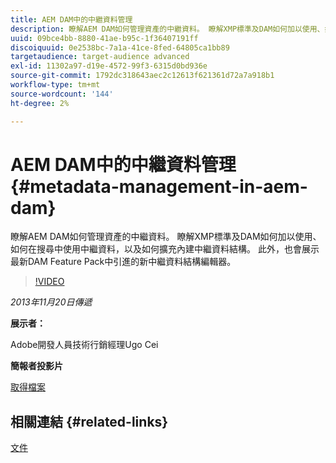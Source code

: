 ```yaml
---
title: AEM DAM中的中繼資料管理
description: 瞭解AEM DAM如何管理資產的中繼資料。 瞭解XMP標準及DAM如何加以使用、如何在搜尋中使用中繼資料，以及如何擴充內建中繼資料結構。 此外，也會展示最新DAM Feature Pack中引進的新中繼資料結構編輯器。
uuid: 09bce4bb-8880-41ae-b95c-1f36407191ff
discoiquuid: 0e2538bc-7a1a-41ce-8fed-64805ca1bb89
targetaudience: target-audience advanced
exl-id: 11302a97-d19e-4572-99f3-6315d0bd936e
source-git-commit: 1792dc318643aec2c12613f621361d72a7a918b1
workflow-type: tm+mt
source-wordcount: '144'
ht-degree: 2%

---
```


# AEM DAM中的中繼資料管理{#metadata-management-in-aem-dam}

瞭解AEM DAM如何管理資產的中繼資料。 瞭解XMP標準及DAM如何加以使用、如何在搜尋中使用中繼資料，以及如何擴充內建中繼資料結構。 此外，也會展示最新DAM Feature Pack中引進的新中繼資料結構編輯器。

>[!VIDEO](https://video.tv.adobe.com/v/19524/?quality=9)

*2013年11月20日傳遞*

**展示者：**

Adobe開發人員技術行銷經理Ugo Cei

**簡報者投影片**

[取得檔案](assets/metadata-management-in-aem-dam.pdf)

## 相關連結 {#related-links}

[文件](https://docs.adobe.com/content/docs/en/cq/5-6-1/dam/metadata_for_digitalassetmanagement.html)
